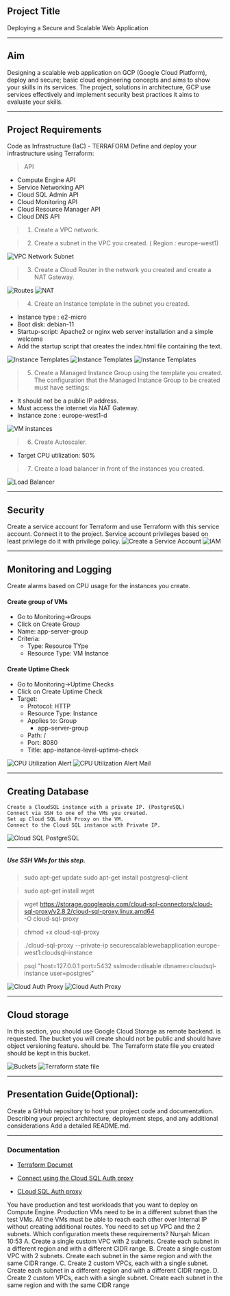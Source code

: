 ## Project Title
Deploying a Secure and Scalable Web Application

---

## Aim
Designing a scalable web application on GCP (Google Cloud Platform),
deploy and secure; basic cloud engineering concepts and aims to show your skills in its services. The project, solutions in architecture, GCP use services effectively and implement security best practices it aims to evaluate your skills.

---

## Project Requirements
Code as Infrastructure (IaC) - TERRAFORM
Define and deploy your infrastructure using Terraform:

> API 
* Compute Engine API
* Service Networking API
* Cloud SQL Admin API
* Cloud Monitoring API
* Cloud Resource Manager API
* Cloud DNS API

> 1. Create a VPC network.

> 2. Create a subnet in the VPC you created. ( Region : europe-west1)

![VPC Network Subnet](vpc-network.png)

> 3. Create a Cloud Router in the network you created and create a NAT Gateway.

![Routes](Routes.png)
![NAT](nat.png)

> 4. Create an Instance template in the subnet you created.
* Instance type : e2-micro
* Boot disk: debian-11
* Startup-script: Apache2 or nginx web server installation and a simple welcome
* Add the startup script that creates the index.html file containing the text.

![Instance Templates](IT1.png)
![Instance Templates](IT2.pmg)
![Instance Templates](IT3.png)

> 5. Create a Managed Instance Group using the template you created.
The configuration that the Managed Instance Group to be created must have settings:
* It should not be a public IP address.
* Must access the internet via NAT Gateway.
* Instance zone : europe-west1-d

![VM instances](VMİnstances.png)

> 6. Create Autoscaler.
* Target CPU utilization: 50%

> 7. Create a load balancer in front of the instances you created.

![Load Balancer](load-balancing.png)

---

## Security
Create a service account for Terraform and use Terraform with this service account.
Connect it to the project. Service account privileges based on least privilege do it with privilege policy.
![Create a Service Account](create-service-account.png)
![IAM](IAM.png)

---

## Monitoring and Logging
Create alarms based on CPU usage for the instances you create.
 
#### Create group of VMs

- Go to Monitoring&rarr;Groups
- Click on Create Group
- Name: app-server-group
- Criteria:
  - Type: Resource TYpe
  - Resource Type: VM Instance

#### Create Uptime Check

- Go to Monitoring&rarr;Uptime Checks
- Click on Create Uptime Check
- Target:
  - Protocol: HTTP
  - Resource Type: Instance
  - Applies to: Group
    - app-server-group
  - Path: /
  - Port: 8080
  - Title: app-instance-level-uptime-check

![CPU Utilization Alert](cpu-utilization.png)
![CPU Utilization Alert Mail](alert-mail.png)

---

## Creating Database
    Create a CloudSQL instance with a private IP. (PostgreSQL)
    Connect via SSH to one of the VMs you created.
    Set up Cloud SQL Auth Proxy on the VM.
    Connect to the Cloud SQL instance with Private IP.

![Cloud SQL PostgreSQL](cloudsql-instance.png)

---

##### Use SSH VMs for this step.

> sudo apt-get update
  sudo apt-get install postgresql-client 
  
> sudo apt-get install wget
    
> wget https://storage.googleapis.com/cloud-sql-connectors/cloud-sql-proxy/v2.8.2/cloud-sql-proxy.linux.amd64 \
    -O cloud-sql-proxy

> chmod +x cloud-sql-proxy

>./cloud-sql-proxy --private-ip securescalablewebapplication:europe-west1:cloudsql-instance

> psql "host=127.0.0.1 port=5432 sslmode=disable dbname=cloudsql-instance user=postgres"


![Cloud Auth Proxy](cloudauthproxy.png)
![Cloud Auth Proxy](cloudauthproxy1.png)

---

## Cloud storage
In this section, you should use Google Cloud Storage as remote backend.
is requested.
The bucket you will create should not be public and should have object versioning feature.
should be.
The Terraform state file you created should be kept in this bucket.

![Buckets](buckets.png)
![Terraform state file](buckets1.png)

---

## Presentation Guide(Optional):
Create a GitHub repository to host your project code and documentation.
Describing your project architecture, deployment steps, and any additional considerations
Add a detailed README.md.

---

### Documentation

- [Terraform Documet](https://registry.terraform.io/providers/hashicorp/google/latest/docs)

- [Connect using the Cloud SQL Auth proxy](https://cloud.google.com/sql/docs/postgres/connect-instance-private-ip)

- [CLoud SQL Auth proxy](https://cloud.google.com/sql/docs/mysql/connect-auth-proxy)

You have production and test workloads that you want to deploy on Compute Engine. Production VMs need to be in a different subnet than the test VMs. All the
VMs must be able to reach each other over Internal IP without creating additional routes. You need to set up VPC and the 2 subnets. Which configuration meets these requirements?
Nurşah Mican
10:53
A. Create a single custom VPC with 2 subnets. Create each subnet in a different region and with a different CIDR range.
B. Create a single custom VPC with 2 subnets. Create each subnet in the same region and with the same CIDR range.
C. Create 2 custom VPCs, each with a single subnet. Create each subnet in a different region and with a different CIDR range.
D. Create 2 custom VPCs, each with a single subnet. Create each subnet in the same region and with the same CIDR range